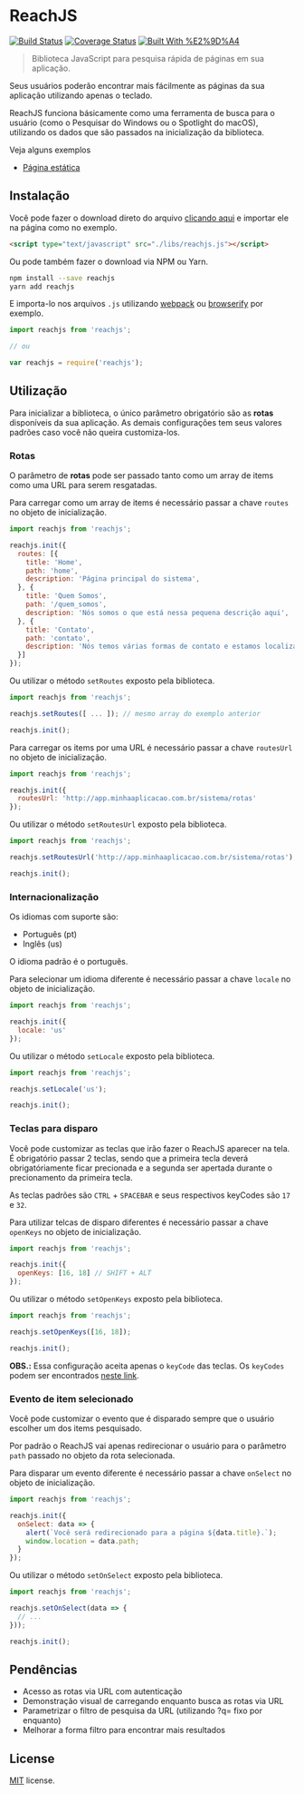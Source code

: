 # ReachJS

[![Build Status](https://travis-ci.org/helderdiin/reachjs.svg?branch=master)](https://travis-ci.org/helderdiin/reachjs)
[![Coverage Status](https://coveralls.io/repos/github/helderdiin/reachjs/badge.svg?branch=master)](https://coveralls.io/github/helderdiin/reachjs?branch=master)
[![Built With %E2%9D%A4](https://img.shields.io/badge/built%20with-%E2%9D%A4-red.svg)](https://github.com/helderdiin/reachjs)

> Biblioteca JavaScript para pesquisa rápida de páginas em sua aplicação.

Seus usuários poderão encontrar mais fácilmente as páginas da sua aplicação utilizando apenas o teclado.

ReachJS funciona básicamente como uma ferramenta de busca para o usuário (como o Pesquisar do Windows ou o Spotlight do macOS), utilizando os dados que são passados na inicialização da biblioteca.

Veja alguns exemplos

* [Página estática](http://helderdiin.github.io/reachjs/examples/static.html "Exemplo página estática")

## Instalação

Você pode fazer o download direto do arquivo [clicando aqui](https://raw.githubusercontent.com/helderdiin/reachjs/master/dist/reachjs.js "Link direto para o arquivo reachjs.js") e importar ele na página como no exemplo.

``` html
<script type="text/javascript" src="./libs/reachjs.js"></script>
```

Ou pode também fazer o download via NPM ou Yarn.

``` bash
npm install --save reachjs
yarn add reachjs
```

E importa-lo nos arquivos `.js` utilizando [webpack](https://webpack.github.io/ "webpack module bundler") ou [browserify](http://browserify.org/ "browserify") por exemplo.

``` javascript
import reachjs from 'reachjs';

// ou

var reachjs = require('reachjs');
```

## Utilização

Para inicializar a biblioteca, o único parâmetro obrigatório são as **rotas** disponíveis da sua aplicação. As demais configurações tem seus valores padrões caso você não queira customiza-los.

### Rotas

O parâmetro de **rotas** pode ser passado tanto como um array de items como uma URL para serem resgatadas.

Para carregar como um array de items é necessário passar a chave ``routes`` no objeto de inicialização.

``` javascript
import reachjs from 'reachjs';

reachjs.init({
  routes: [{
    title: 'Home',
    path: 'home',
    description: 'Página principal do sistema',
  }, {
    title: 'Quem Somos',
    path: '/quem_somos',
    description: 'Nós somos o que está nessa pequena descrição aqui',
  }, {
    title: 'Contato',
    path: 'contato',
    description: 'Nós temos várias formas de contato e estamos localizados nesse lugar aqui bem bacana :)',
  }]
});
```

Ou utilizar o método ``setRoutes`` exposto pela biblioteca.

``` javascript
import reachjs from 'reachjs';

reachjs.setRoutes([ ... ]); // mesmo array do exemplo anterior

reachjs.init();
```

Para carregar os items por uma URL é necessário passar a chave ``routesUrl`` no objeto de inicialização.

``` javascript
import reachjs from 'reachjs';

reachjs.init({
  routesUrl: 'http://app.minhaaplicacao.com.br/sistema/rotas'
});
```

Ou utilizar o método ``setRoutesUrl`` exposto pela biblioteca.

``` javascript
import reachjs from 'reachjs';

reachjs.setRoutesUrl('http://app.minhaaplicacao.com.br/sistema/rotas');

reachjs.init();
```

### Internacionalização

Os idiomas com suporte são:

* Português (pt)
* Inglês (us)

O idioma padrão é o português.

Para selecionar um idioma diferente é necessário passar a chave ``locale`` no objeto de inicialização.

``` javascript
import reachjs from 'reachjs';

reachjs.init({
  locale: 'us'
});
```

Ou utilizar o método ``setLocale`` exposto pela biblioteca.

``` javascript
import reachjs from 'reachjs';

reachjs.setLocale('us');

reachjs.init();
```

### Teclas para disparo

Você pode customizar as teclas que irão fazer o ReachJS aparecer na tela. É obrigatório passar 2 teclas, sendo que a primeira tecla deverá obrigatóriamente ficar precionada e a segunda ser apertada durante o precionamento da primeira tecla.

As teclas padrões são `CTRL` + `SPACEBAR` e seus respectivos keyCodes são `17` e `32`.

Para utilizar telcas de disparo diferentes é necessário passar a chave ``openKeys`` no objeto de inicialização.

``` javascript
import reachjs from 'reachjs';

reachjs.init({
  openKeys: [16, 18] // SHIFT + ALT
});
```

Ou utilizar o método ``setOpenKeys`` exposto pela biblioteca.

``` javascript
import reachjs from 'reachjs';

reachjs.setOpenKeys([16, 18]);

reachjs.init();
```

**OBS.:** Essa configuração aceita apenas o `keyCode` das teclas. Os `keyCodes` podem ser encontrados [neste link](http://keycode.info/ "Link para site de keyCodes").

### Evento de item selecionado

Você pode customizar o evento que é disparado sempre que o usuário escolher um dos items pesquisado.

Por padrão o ReachJS vai apenas redirecionar o usuário para o parâmetro `path` passado no objeto da rota selecionada.

Para disparar um evento diferente é necessário passar a chave ``onSelect`` no objeto de inicialização.

``` javascript
import reachjs from 'reachjs';

reachjs.init({
  onSelect: data => {
    alert(`Você será redirecionado para a página ${data.title}.`);
    window.location = data.path;
  }
});
```

Ou utilizar o método ``setOnSelect`` exposto pela biblioteca.

``` javascript
import reachjs from 'reachjs';

reachjs.setOnSelect(data => {
  // ...
}));

reachjs.init();
```

## Pendências

* Acesso as rotas via URL com autenticação
* Demonstração visual de carregando enquanto busca as rotas via URL
* Parametrizar o filtro de pesquisa da URL (utilizando ?q= fixo por enquanto)
* Melhorar a forma filtro para encontrar mais resultados

## License

[MIT](https://github.com/helderdiin/reachjs/blob/master/LICENSE "MIT") license.
